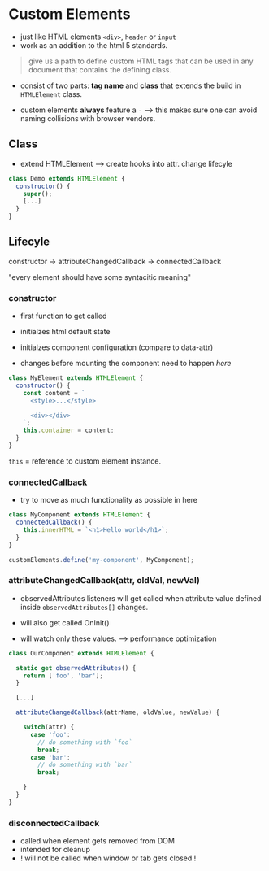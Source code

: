 # Custom Elements

- just like HTML elements `<div>`, `header` or `input`
- work as an addition to the html 5 standards.

> give us a path to define custom HTML tags that can be used in any document that contains the defining class.

- consist of two parts: **tag name** and **class** that extends the build in `HTMLElement` class.

- custom elements **always** feature a `-`
  --> this makes sure one can avoid naming collisions with browser vendors.

## Class

- extend HTMLElement
  --> create hooks into attr. change lifecyle

```js
class Demo extends HTMLElement {
  constructor() {
    super();
    [...]
  }
}
```

## Lifecyle

constructor -> attributeChangedCallback -> connectedCallback

"every element should have some syntacitic meaning"

### constructor

- first function to get called
- initialzes html default state
- initialzes component configuration (compare to data-attr)

- changes before mounting the component need to happen _here_

```js
class MyElement extends HTMLElement {
  constructor() {
    const content = `
      <style>...</style>

      <div></div>
    `;
    this.container = content;
  }
}
```

`this` = reference to custom element instance.

### connectedCallback

- try to move as much functionality as possible in here

```js
class MyComponent extends HTMLElement {
  connectedCallback() {
    this.innerHTML = `<h1>Hello world</h1>`;
  }
}

customElements.define('my-component', MyComponent);
```

### attributeChangedCallback(attr, oldVal, newVal)

- observedAttributes listeners will get called when attribute value defined inside `observedAttributes[]` changes.

- will also get called OnInit()

- will watch only these values. --> performance optimization

```js
class OurComponent extends HTMLElement {

  static get observedAttributes() {
    return ['foo', 'bar'];
  }

  [...]

  attributeChangedCallback(attrName, oldValue, newValue) {

    switch(attr) {
      case 'foo':
        // do something with `foo`
        break;
      case 'bar':
        // do something with `bar`
        break;

    }
  }
}
```

### disconnectedCallback

- called when element gets removed from DOM
- intended for cleanup
- ! will not be called when window or tab gets closed !
